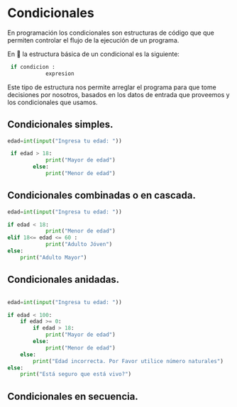 
# Condicionales
En programación los condicionales son estructuras de código que que permiten controlar el flujo de la ejecución de un programa. 

En :snake: la estructura básica de un condicional es la siguiente:

```python
 if condicion :
            expresion
```
Este tipo de estructura nos permite arreglar el programa para que tome decisiones por nosotros, basados en los datos de entrada que proveemos y los condicionales que usamos.

## Condicionales simples.

```python
edad=int(input("Ingresa tu edad: "))

 if edad > 18:
            print("Mayor de edad")
        else:
            print("Menor de edad")
```
## Condicionales combinadas o en cascada.

```python
edad=int(input("Ingresa tu edad: "))

if edad < 18:
            print("Menor de edad")
elif 18<= edad <= 60 :
            print("Adulto Jóven")
else:
    print("Adulto Mayor")
```
## Condicionales anidadas.

```python

edad=int(input("Ingresa tu edad: "))

if edad < 100:
    if edad >= 0:
        if edad > 18:
            print("Mayor de edad")
        else:
            print("Menor de edad")
    else:
        print("Edad incorrecta. Por Favor utilice número naturales")
else:
    print("Está seguro que está vivo?")
```

## Condicionales en secuencia.
